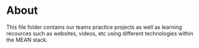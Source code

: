# About
This file folder contains our teams practice projects as well as learning recources such as websites, videos, etc using different technologies within the MEAN stack.
